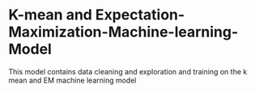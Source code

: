 # K-mean and Expectation-Maximization-Machine-learning-Model
This model contains data cleaning and exploration and training on the k mean and EM machine learning model
